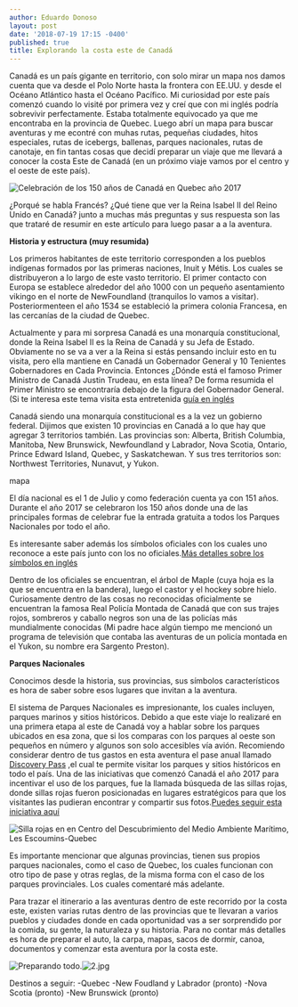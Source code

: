 ```yaml
---
author: Eduardo Donoso
layout: post
date: '2018-07-19 17:15 -0400'
published: true
title: Explorando la costa este de Canadá
---
```


Canadá es un país gigante en territorio, con solo mirar un mapa nos damos cuenta que va desde el Polo Norte hasta la frontera con EE.UU. y desde el Océano Atlántico hasta el Océano Pacífico. Mi curiosidad por este país comenzó cuando lo visité por primera vez y creí que con mi inglés podría sobrevivir perfectamente. Estaba totalmente equivocado ya que me encontraba en la provincia de Quebec. Luego abrí un mapa para buscar aventuras y me econtré con muhas rutas, pequeñas ciudades, hitos especiales, rutas de icebergs, ballenas, parques nacionales, rutas de canotaje, en fin tantas cosas que decidí preparar un viaje que me llevará a conocer la costa Este de Canadá (en un próximo viaje vamos por el centro y el oeste de este país).

![Celebración de los 150 años de Canadá en Quebec año 2017]({{site.baseurl}}//assets/images/1.jpg)


¿Porqué se habla Francés? ¿Qué tiene que ver la Reina Isabel II del Reino Unido en Canadá? junto a muchas más preguntas y sus respuesta son las que trataré de resumir en este artículo para luego pasar a a la aventura.

**Historia y estructura (muy resumida)**

Los primeros habitantes de este territorio corresponden a los pueblos indígenas formados por las primeras naciones, Inuit y Métis. Los cuales se distribuyeron a lo largo de este vasto territorio. El primer contacto con Europa se establece alrededor del año 1000 con un pequeño asentamiento vikingo en el norte de NewFoundland (tranquilos lo vamos a visitar). Posteriormenteen el año 1534 se estableció la primera colonia Francesa, en las cercanías de la ciudad de Quebec.

Actualmente y para mi sorpresa Canadá es una monarquía constitucional, donde la Reina Isabel II es la Reina de Canadá y su Jefa de Estado. Obviamente no se va a ver a la Reina si estás pensando incluir esto en tu visita, pero ella mantiene en Canadá un Gobernador General y 10 Tenientes Gobernadores en Cada Provincia. 
Entonces ¿Dónde está el famoso Primer Ministro de Canadá Justin Trudeau, en esta línea?  De forma resumida el Primer Ministro se encontraría debajo de la figura del Gobernador General. (Si te interesa este tema visita esta entretenida <a href="https://bdp.parl.ca/About/Parliament/senatoreugeneforsey/inside_view/puzzle-e.html" title="guía en inglés" target="_blank">guía en inglés</a> 


Canadá siendo una monarquía constitucional es a la vez un gobierno federal. Dijimos que existen 10 provincias en Canadá a lo que hay que agregar 3 territorios también. Las provincias son: Alberta, British Columbia, Manitoba, New Brunswick, Newfoundland y Labrador, Nova Scotia, Ontario, Prince Edward Island, Quebec, y Saskatchewan. Y sus tres territorios son: Northwest Territories, Nunavut, y Yukon.

mapa

El día nacional es el 1 de Julio y como federación cuenta ya con 151 años. Durante el año 2017 se celebraron los 150 años donde una de las principales formas de celebrar fue la entrada gratuita a todos los Parques Nacionales por todo el año.

Es interesante saber además los símbolos oficiales con los cuales uno reconoce a este país junto con los no oficiales.<a href="http://publications.gc.ca/collections/collection_2016/pch/S2-211-2002-1-eng.pdf" title="Más detalles sobre los símbolos en inglés" target="_blank">Más detalles sobre los símbolos en inglés</a>

Dentro de los oficiales se encuentran, el árbol de Maple (cuya hoja es la que se encuentra en la bandera), luego el castor y el hockey sobre hielo. Curiosamente dentro de las cosas no reconocidas oficialmente se encuentran la famosa Real Policía Montada de Canadá que con sus trajes rojos, sombreros y caballo negros son una de las policías más mundialmente conocidas (Mi padre hace algún tiempo me mencionó un programa de televisión que contaba las aventuras de un policía montada en el Yukon, su nombre era Sargento Preston).

**Parques Nacionales**

Conocimos desde la historia, sus provincias, sus símbolos característicos es hora de saber sobre esos lugares que invitan a la aventura. 

El sistema de Parques Nacionales es impresionante, los cuales incluyen, parques marinos y sitios históricos. Debido a que este viaje lo realizaré en una primera etapa al este de Canadá voy a hablar sobre los parques ubicados en esa zona, que si los comparas con los parques al oeste son pequeños en número y algunos son solo accesibles vía avión. 
Recomiendo considerar dentro de tus gastos en esta aventura el pase anual llamado <a href="https://www.pc.gc.ca/en/voyage-travel/admission" title="Discovery Pass" target="_blank">Discovery Pass</a> ,el cual te permite visitar los parques y sitios históricos en todo el país. Una de las iniciativas que comenzó Canadá el año 2017 para incentivar el uso de los parques, fue la llamada búsqueda de las sillas rojas, donde sillas rojas fueron posicionadas en lugares estratégicos para que los visitantes las pudieran encontrar y compartir sus fotos.<a href="https://www.pc.gc.ca/en/voyage-travel/chaises-chairs" title="Puedes seguir esta iniciativa aquí" target="_blank">Puedes seguir esta iniciativa aquí</a>

![Silla rojas en en Centro del Descubrimiento del Medio Ambiente Marítimo, Les Escoumins-Quebec]({{site.baseurl}}//assets/images/3.jpg)

Es importante mencionar que algunas provincias, tienen sus propios parques nacionales, como el caso de Quebec, los cuales funcionan con otro tipo de pase y otras reglas, de la misma forma con el caso de los parques provinciales. Los cuales comentaré más adelante.

Para trazar el itinerario a las aventuras dentro de este recorrido por la costa este, existen varias rutas dentro de las provincias que te llevaran a varios pueblos y ciudades donde en cada oportunidad vas a ser sorprendido por la comida, su gente, la naturaleza y su historia. 
Para no contar más detalles es hora de preparar el auto, la carpa, mapas, sacos de dormir, canoa, documentos y comenzar esta aventura por la costa este. 

![Preparando todo.]({{site.baseurl}}//assets/images/2.jpg)![2.jpg]({{site.baseurl}}/assets/images/2.jpg)


Destinos a seguir:
-Quebec
-New Foudland y Labrador (pronto)
-Nova Scotia (pronto)
-New Brunswick (pronto)

